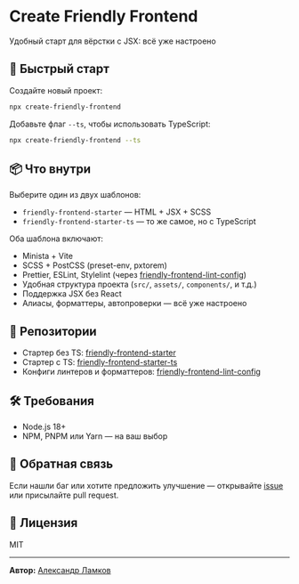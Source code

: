# Create Friendly Frontend

Удобный старт для вёрстки с JSX: всё уже настроено

## 🚀 Быстрый старт

Создайте новый проект:
```bash
npx create-friendly-frontend
```

Добавьте флаг `--ts`, чтобы использовать TypeScript:
```bash
npx create-friendly-frontend --ts
```

## 📦 Что внутри

Выберите один из двух шаблонов:
- `friendly-frontend-starter` — HTML + JSX + SCSS
- `friendly-frontend-starter-ts` — то же самое, но с TypeScript

Оба шаблона включают:
- Minista + Vite
- SCSS + PostCSS (preset-env, pxtorem)
- Prettier, ESLint, Stylelint (через [friendly-frontend-lint-config](https://www.npmjs.com/package/friendly-frontend-lint-config))
- Удобная структура проекта (`src/`, `assets/`, `components/`, и т.д.)
- Поддержка JSX без React
- Алиасы, форматтеры, автопроверки — всё уже настроено

## 📁 Репозитории
- Стартер без TS: [friendly-frontend-starter](https://github.com/aleksanderlamkov/friendly-frontend-starter)
- Стартер с TS: [friendly-frontend-starter-ts](https://github.com/aleksanderlamkov/friendly-frontend-starter-ts)
- Конфиги линтеров и форматтеров: [friendly-frontend-lint-config](https://github.com/aleksanderlamkov/friendly-frontend-lint-config)

## 🛠 Требования
- Node.js 18+
- NPM, PNPM или Yarn — на ваш выбор

## 💬 Обратная связь
Если нашли баг или хотите предложить улучшение — открывайте [issue](https://github.com/aleksanderlamkov/create-friendly-frontend/issues) или присылайте pull request.

## 📜 Лицензия
MIT

----

**Автор:** [Александр Ламков](https://www.youtube.com/@AleksanderLamkov)

